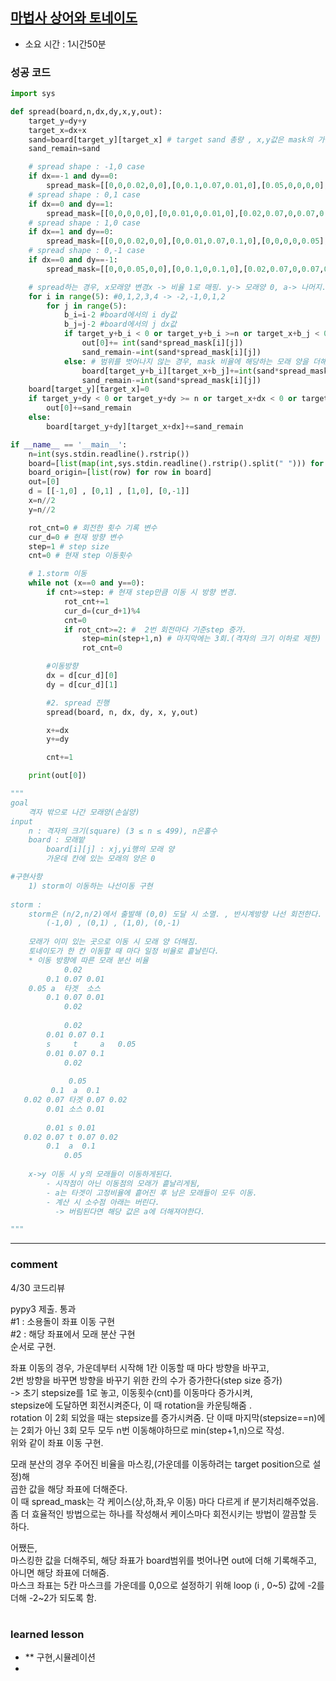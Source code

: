 ## [마법사 상어와 토네이도](https://www.acmicpc.net/problem/20057)
* 소요 시간 :  1시간50분 

### 성공 코드
```python
import sys

def spread(board,n,dx,dy,x,y,out):
    target_y=dy+y
    target_x=dx+x
    sand=board[target_y][target_x] # target sand 총량 , x,y값은 mask의 가운데
    sand_remain=sand

    # spread shape : -1,0 case
    if dx==-1 and dy==0:
        spread_mask=[[0,0,0.02,0,0],[0,0.1,0.07,0.01,0],[0.05,0,0,0,0],[0,0.1,0.07,0.01,0],[0,0,0.02,0,0]] #x,y,a는 0 처리.
    # spread shape : 0,1 case
    if dx==0 and dy==1:
        spread_mask=[[0,0,0,0,0],[0,0.01,0,0.01,0],[0.02,0.07,0,0.07,0.02],[0,0.1,0,0.1,0],[0,0,0.05,0,0]] #x,y,a는 0 처리.
    # spread shape : 1,0 case
    if dx==1 and dy==0:
        spread_mask=[[0,0,0.02,0,0],[0,0.01,0.07,0.1,0],[0,0,0,0,0.05],[0,0.01,0.07,0.1,0],[0,0,0.02,0,0]] #x,y,a는 0 처리.
    # spread shape : 0,-1 case
    if dx==0 and dy==-1:
        spread_mask=[[0,0,0.05,0,0],[0,0.1,0,0.1,0],[0.02,0.07,0,0.07,0.02],[0,0.01,0,0.01,0],[0,0,0,0,0]] #x,y,a는 0 처리.

    # spread하는 경우, x모래양 변경x -> 비율 1로 매핑. y-> 모래양 0, a-> 나머지.
    for i in range(5): #0,1,2,3,4 -> -2,-1,0,1,2
        for j in range(5):
            b_i=i-2 #board에서의 i dy값
            b_j=j-2 #board에서의 j dx값
            if target_y+b_i < 0 or target_y+b_i >=n or target_x+b_j < 0 or target_x+b_j >= n: # 범위를 벗어나는경우, 벗어난 값 counting.
                out[0]+= int(sand*spread_mask[i][j])
                sand_remain-=int(sand*spread_mask[i][j])
            else: # 범위를 벗어나지 않는 경우, mask 비율에 해당하는 모래 양을 더해준다.
                board[target_y+b_i][target_x+b_j]+=int(sand*spread_mask[i][j])
                sand_remain-=int(sand*spread_mask[i][j])
    board[target_y][target_x]=0
    if target_y+dy < 0 or target_y+dy >= n or target_x+dx < 0 or target_x+dx >= n:
        out[0]+=sand_remain
    else:
        board[target_y+dy][target_x+dx]+=sand_remain

if __name__ == '__main__':
    n=int(sys.stdin.readline().rstrip())
    board=[list(map(int,sys.stdin.readline().rstrip().split(" "))) for i in range(n)]
    board_origin=[list(row) for row in board]
    out=[0]
    d = [[-1,0] , [0,1] , [1,0], [0,-1]]
    x=n//2
    y=n//2

    rot_cnt=0 # 회전한 횟수 기록 변수
    cur_d=0 # 현재 방향 변수
    step=1 # step size
    cnt=0 # 현재 step 이동횟수

    # 1.storm 이동
    while not (x==0 and y==0):
        if cnt>=step: # 현재 step만큼 이동 시 방향 변경.
            rot_cnt+=1
            cur_d=(cur_d+1)%4
            cnt=0
            if rot_cnt>=2: #  2번 회전마다 기준step 증가.
                step=min(step+1,n) # 마지막에는 3회.(격자의 크기 이하로 제한)
                rot_cnt=0

        #이동방향
        dx = d[cur_d][0]
        dy = d[cur_d][1]

        #2. spread 진행
        spread(board, n, dx, dy, x, y,out)

        x+=dx
        y+=dy

        cnt+=1

    print(out[0])

"""
goal
    격자 밖으로 나간 모래양(손실양)
input
    n : 격자의 크기(square) (3 ≤ n ≤ 499), n은홀수
    board : 모래밭
        board[i][j] : xj,yi행의 모래 양
        가운데 칸에 있는 모래의 양은 0

#구현사항
    1) storm이 이동하는 나선이동 구현
    
storm : 
    storm은 (n/2,n/2)에서 출발해 (0,0) 도달 시 소멸. , 반시계방향 나선 회전한다. 
        (-1,0) , (0,1) , (1,0), (0,-1)
    
    모래가 이미 있는 곳으로 이동 시 모래 양 더해짐. 
    토네이도가 한 칸 이동할 때 마다 일정 비율로 흩날린다. 
    * 이동 방향에 따른 모래 분산 비율
            0.02
        0.1 0.07 0.01
    0.05 a  타겟  소스
        0.1 0.07 0.01
            0.02
           
            0.02
        0.01 0.07 0.1    
        s     t     a   0.05    
        0.01 0.07 0.1
            0.02
            
             0.05  
         0.1  a  0.1
   0.02 0.07 타겟 0.07 0.02
        0.01 소스 0.01
        
        0.01 s 0.01
   0.02 0.07 t 0.07 0.02     
        0.1  a  0.1
            0.05
            
    x->y 이동 시 y의 모래들이 이동하게된다.
        - 시작점이 아닌 이동점의 모래가 흩날리게됨,
        - a는 타겟이 고정비율에 흩어진 후 남은 모래들이 모두 이동. 
        - 계산 시 소수점 아래는 버린다.
          -> 버림된다면 해당 값은 a에 더해져야한다.

"""
```



----------------------------------------------------------------------------
### comment 
4/30 코드리뷰    

pypy3 제출. 통과   
#1 : 소용돌이 좌표 이동 구현   
#2 : 해당 좌표에서 모래 분산 구현   
순서로 구현. 

좌표 이동의 경우, 
가운데부터 시작해 1칸 이동할 때 마다 방향을 바꾸고,   
2번 방향을 바꾸면 방향을 바꾸기 위한 칸의 수가 증가한다(step size 증가)  
-> 초기 stepsize를 1로 놓고, 이동횟수(cnt)를 이동마다 증가시켜,    
stepsize에 도달하면 회전시켜준다, 이 때 rotation을 카운팅해줌 .      
rotation 이 2회 되었을 때는 stepsize를 증가시켜줌. 단 이때 마지막(stepsize==n)에는 2회가 아닌 3회 모두 
모두 n번 이동해야하므로 min(step+1,n)으로 작성.     
위와 같이 좌표 이동 구현.

모래 분산의 경우 주어진 비율을 마스킹,(가운데를 이동하려는 target position으로 설정)해    
곱한 값을 해당 좌표에 더해준다.   
이 때 spread_mask는 각 케이스(상,하,좌,우 이동) 마다 다르게 if 분기처리해주었음.  
좀 더 효율적인 방법으로는 하나를 작성해서 케이스마다 회전시키는 방법이 깔끔할 듯 하다.  

어쨌든,   
마스킹한 값을 더해주되, 해당 좌표가 board범위를 벗어나면 out에 더해 기록해주고, 아니면 해당 좌표에 더해줌.   
마스크 좌표는 5칸 마스크를 가운데를 0,0으로 설정하기 위해 loop (i , 0~5) 값에 -2를 더해 -2~2가 되도록 함.    


#
#
 ### learned lesson
 
* ** 구현,시뮬레이션
* 
#
#
 
 
 

